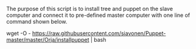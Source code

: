The purpose of this script is to install tree and puppet on the slave computer and connect it to pre-defined master computer with one line of command shown below.

wget -O - https://raw.githubusercontent.com/siavonen/Puppet-master/master/Orja/installpuppet | bash
